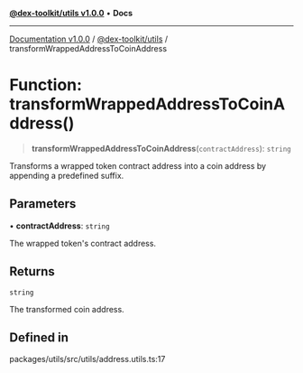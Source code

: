 [**@dex-toolkit/utils v1.0.0**](../README.md) • **Docs**

***

[Documentation v1.0.0](../../../packages.md) / [@dex-toolkit/utils](../README.md) / transformWrappedAddressToCoinAddress

# Function: transformWrappedAddressToCoinAddress()

> **transformWrappedAddressToCoinAddress**(`contractAddress`): `string`

Transforms a wrapped token contract address into a coin address by appending a predefined suffix.

## Parameters

• **contractAddress**: `string`

The wrapped token's contract address.

## Returns

`string`

The transformed coin address.

## Defined in

packages/utils/src/utils/address.utils.ts:17
